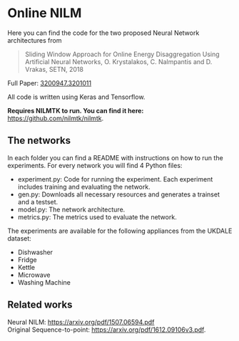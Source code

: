 # Online NILM
Here you can find the code for the two proposed Neural Network architectures from 

> Sliding Window Approach for Online Energy Disaggregation Using Artificial Neural Networks, O. Krystalakos, C. Nalmpantis and D. Vrakas, SETN, 2018

Full Paper: [3200947.3201011](https://dl.acm.org/citation.cfm?doid=3200947.3201011)

All code is written using Keras and Tensorflow.

**Requires NILMTK to run. You can find it here:** https://github.com/nilmtk/nilmtk.

## The networks
In each folder you can find a README with instructions on how to run the experiments. For every network you will find 4 Python files:

- experiment.py: Code for running the experiment. Each experiment includes training and evaluating the network.
- gen.py: Downloads all necessary resources and generates a trainset and a testset.
- model.py: The network architecture.
- metrics.py: The metrics used to evaluate the network.

The experiments are available for the following appliances from the UKDALE dataset:
- Dishwasher
- Fridge
- Kettle
- Microwave
- Washing Machine

## Related works
Neural NILM: https://arxiv.org/pdf/1507.06594.pdf  
Original Sequence-to-point: https://arxiv.org/pdf/1612.09106v3.pdf.
